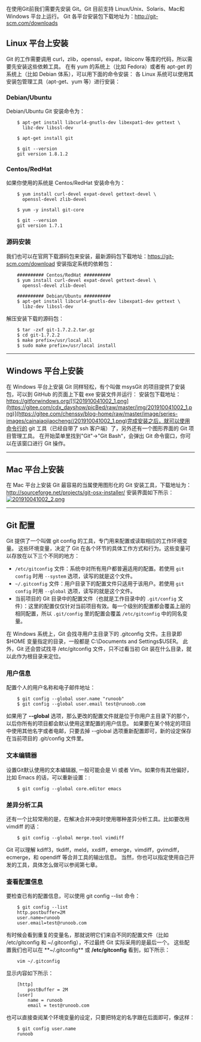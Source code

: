 在使用Git前我们需要先安装 Git。Git 目前支持 Linux/Unix、Solaris、Mac和 Windows 平台上运行。 Git 各平台安装包下载地址为：http://git-scm.com/downloads

## Linux 平台上安装

Git 的工作需要调用 curl，zlib，openssl，expat，libiconv 等库的代码，所以需要先安装这些依赖工具。 在有 yum 的系统上（比如 Fedora）或者有 apt-get 的系统上（比如 Debian 体系），可以用下面的命令安装： 各 Linux 系统可以使用其安装包管理工具（apt-get、yum 等）进行安装：

### Debian/Ubuntu

Debian/Ubuntu Git 安装命令为：

```
    $ apt-get install libcurl4-gnutls-dev libexpat1-dev gettext \
      libz-dev libssl-dev

    $ apt-get install git

    $ git --version
    git version 1.8.1.2
```

### Centos/RedHat

如果你使用的系统是 Centos/RedHat 安装命令为：

```
    $ yum install curl-devel expat-devel gettext-devel \
      openssl-devel zlib-devel

    $ yum -y install git-core

    $ git --version
    git version 1.7.1
```

### 源码安装

我们也可以在官网下载源码包来安装，最新源码包下载地址：https://git-scm.com/download 安装指定系统的依赖包：

```
    ########## Centos/RedHat ##########
    $ yum install curl-devel expat-devel gettext-devel \
      openssl-devel zlib-devel

    ########## Debian/Ubuntu ##########
    $ apt-get install libcurl4-gnutls-dev libexpat1-dev gettext \
      libz-dev libssl-dev
```

解压安装下载的源码包：

```
    $ tar -zxf git-1.7.2.2.tar.gz
    $ cd git-1.7.2.2
    $ make prefix=/usr/local all
    $ sudo make prefix=/usr/local install
```

------

## Windows 平台上安装

在 Windows 平台上安装 Git 同样轻松，有个叫做 msysGit 的项目提供了安装包，可以到 GitHub 的页面上下载 exe 安装文件并运行： 安装包下载地址：https://gitforwindows.org/[![201910041002_1.png](https://gitee.com/cdx_dayshow/picBed/raw/master/img/201910041002_1.png)](https://gitee.com/chenssy/blog-home/raw/master/image/series-images/cainaiaojiaocheng//201910041002_1.png)完成安装之后，就可以使用命令行的 git 工具（已经自带了 ssh 客户端）了，另外还有一个图形界面的 Git 项目管理工具。 在开始菜单里找到"Git"->"Git Bash"，会弹出 Git 命令窗口，你可以在该窗口进行 Git 操作。

------

## Mac 平台上安装

在 Mac 平台上安装 Git 最容易的当属使用图形化的 Git 安装工具，下载地址为： http://sourceforge.net/projects/git-osx-installer/ 安装界面如下所示：[![201910041002_2.png](https://gitee.com/cdx_dayshow/picBed/raw/master/img/201910041002_1.png)](https://gitee.com/chenssy/blog-home/raw/master/image/series-images/cainaiaojiaocheng//201910041002_2.png)

------

## Git 配置

Git 提供了一个叫做 git config 的工具，专门用来配置或读取相应的工作环境变量。 这些环境变量，决定了 Git 在各个环节的具体工作方式和行为。这些变量可以存放在以下三个不同的地方：

- `/etc/gitconfig` 文件：系统中对所有用户都普遍适用的配置。若使用 `git config` 时用 `--system` 选项，读写的就是这个文件。
- `~/.gitconfig` 文件：用户目录下的配置文件只适用于该用户。若使用 `git config` 时用 `--global` 选项，读写的就是这个文件。
- 当前项目的 Git 目录中的配置文件（也就是工作目录中的 `.git/config` 文件）：这里的配置仅仅针对当前项目有效。每一个级别的配置都会覆盖上层的相同配置，所以 `.git/config` 里的配置会覆盖 `/etc/gitconfig` 中的同名变量。

在 Windows 系统上，Git 会找寻用户主目录下的 .gitconfig 文件。主目录即 $HOME 变量指定的目录，一般都是 C:\Documents and Settings\$USER。 此外，Git 还会尝试找寻 /etc/gitconfig 文件，只不过看当初 Git 装在什么目录，就以此作为根目录来定位。

### 用户信息

配置个人的用户名称和电子邮件地址：

```
    $ git config --global user.name "runoob"
    $ git config --global user.email test@runoob.com
```

如果用了 **--global** 选项，那么更改的配置文件就是位于你用户主目录下的那个，以后你所有的项目都会默认使用这里配置的用户信息。 如果要在某个特定的项目中使用其他名字或者电邮，只要去掉 --global 选项重新配置即可，新的设定保存在当前项目的 .git/config 文件里。

### 文本编辑器

设置Git默认使用的文本编辑器, 一般可能会是 Vi 或者 Vim。如果你有其他偏好，比如 Emacs 的话，可以重新设置：:

```
    $ git config --global core.editor emacs
```

### 差异分析工具

还有一个比较常用的是，在解决合并冲突时使用哪种差异分析工具。比如要改用 vimdiff 的话：

```
    $ git config --global merge.tool vimdiff
```

Git 可以理解 kdiff3，tkdiff，meld，xxdiff，emerge，vimdiff，gvimdiff，ecmerge，和 opendiff 等合并工具的输出信息。 当然，你也可以指定使用自己开发的工具，具体怎么做可以参阅第七章。

### 查看配置信息

要检查已有的配置信息，可以使用 git config --list 命令：

```
    $ git config --list
    http.postbuffer=2M
    user.name=runoob
    user.email=test@runoob.com
```

有时候会看到重复的变量名，那就说明它们来自不同的配置文件（比如 /etc/gitconfig 和 ~/.gitconfig），不过最终 Git 实际采用的是最后一个。 这些配置我们也可以在 **~/.gitconfig** 或 **/etc/gitconfig** 看到，如下所示：

```
    vim ~/.gitconfig 
```

显示内容如下所示：

```
    [http]
        postBuffer = 2M
    [user]
        name = runoob
        email = test@runoob.com
```

也可以直接查阅某个环境变量的设定，只要把特定的名字跟在后面即可，像这样：

```
    $ git config user.name
    runoob
```